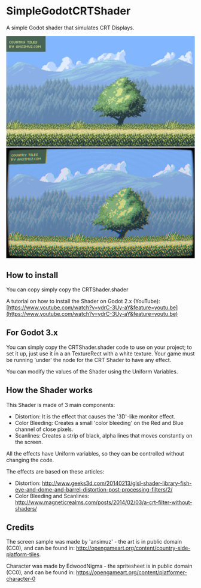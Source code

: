 # SimpleGodotCRTShader
A simple Godot shader that simulates CRT Displays.

![Without Shader](sample.png)
![With Shader](withshader.png)

## How to install

You can copy simply copy the CRTShader.shader

A tutorial on how to install the Shader on Godot 2.x (YouTube): [https://www.youtube.com/watch?v=ydrC-3Uy-aY&feature=youtu.be](https://www.youtube.com/watch?v=ydrC-3Uy-aY&feature=youtu.be)

## For Godot 3.x

You can simply copy the CRTShader.shader code to use on your project; to set it up, just use it in a an TextureRect with a white texture. Your game must be running 'under' the node for the CRT Shader to have any effect.

You can modify the values of the Shader using the Uniform Variables.

## How the Shader works
This Shader is made of 3 main components:

* Distortion: It is the effect that causes the '3D'-like monitor effect.
* Color Bleeding: Creates a small 'color bleeding' on the Red and Blue channel of close pixels.
* Scanlines: Creates a strip of black, alpha lines that moves constantly on the screen.

All the effects have Uniform variables, so they can be controlled without changing the code.

The effects are based on these articles:

* Distortion: http://www.geeks3d.com/20140213/glsl-shader-library-fish-eye-and-dome-and-barrel-distortion-post-processing-filters/2/
* Color Bleeding and Scanlines: http://www.magneticrealms.com/posts/2014/02/03/a-crt-filter-without-shaders/

## Credits

The screen sample was made by 'ansimuz' - the art is in public domain (CC0), and can be found in: http://opengameart.org/content/country-side-platform-tiles.

Character was made by EdwoodNigma - the spritesheet is in public domain (CC0), and can be found in: https://opengameart.org/content/platformer-character-0
